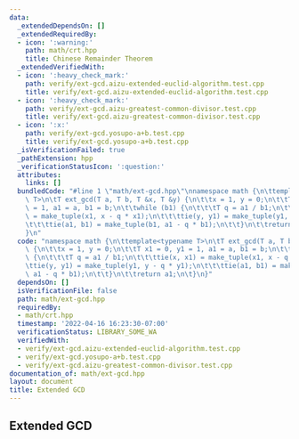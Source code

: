 ```yaml
---
data:
  _extendedDependsOn: []
  _extendedRequiredBy:
  - icon: ':warning:'
    path: math/crt.hpp
    title: Chinese Remainder Theorem
  _extendedVerifiedWith:
  - icon: ':heavy_check_mark:'
    path: verify/ext-gcd.aizu-extended-euclid-algorithm.test.cpp
    title: verify/ext-gcd.aizu-extended-euclid-algorithm.test.cpp
  - icon: ':heavy_check_mark:'
    path: verify/ext-gcd.aizu-greatest-common-divisor.test.cpp
    title: verify/ext-gcd.aizu-greatest-common-divisor.test.cpp
  - icon: ':x:'
    path: verify/ext-gcd.yosupo-a+b.test.cpp
    title: verify/ext-gcd.yosupo-a+b.test.cpp
  _isVerificationFailed: true
  _pathExtension: hpp
  _verificationStatusIcon: ':question:'
  attributes:
    links: []
  bundledCode: "#line 1 \"math/ext-gcd.hpp\"\nnamespace math {\n\ttemplate<typename\
    \ T>\n\tT ext_gcd(T a, T b, T &x, T &y) {\n\t\tx = 1, y = 0;\n\t\tT x1 = 0, y1\
    \ = 1, a1 = a, b1 = b;\n\t\twhile (b1) {\n\t\t\tT q = a1 / b1;\n\t\t\ttie(x, x1)\
    \ = make_tuple(x1, x - q * x1);\n\t\t\ttie(y, y1) = make_tuple(y1, y - q * y1);\n\
    \t\t\ttie(a1, b1) = make_tuple(b1, a1 - q * b1);\n\t\t}\n\t\treturn a1;\n\t}\n\
    }\n"
  code: "namespace math {\n\ttemplate<typename T>\n\tT ext_gcd(T a, T b, T &x, T &y)\
    \ {\n\t\tx = 1, y = 0;\n\t\tT x1 = 0, y1 = 1, a1 = a, b1 = b;\n\t\twhile (b1)\
    \ {\n\t\t\tT q = a1 / b1;\n\t\t\ttie(x, x1) = make_tuple(x1, x - q * x1);\n\t\t\
    \ttie(y, y1) = make_tuple(y1, y - q * y1);\n\t\t\ttie(a1, b1) = make_tuple(b1,\
    \ a1 - q * b1);\n\t\t}\n\t\treturn a1;\n\t}\n}"
  dependsOn: []
  isVerificationFile: false
  path: math/ext-gcd.hpp
  requiredBy:
  - math/crt.hpp
  timestamp: '2022-04-16 16:23:30-07:00'
  verificationStatus: LIBRARY_SOME_WA
  verifiedWith:
  - verify/ext-gcd.aizu-extended-euclid-algorithm.test.cpp
  - verify/ext-gcd.yosupo-a+b.test.cpp
  - verify/ext-gcd.aizu-greatest-common-divisor.test.cpp
documentation_of: math/ext-gcd.hpp
layout: document
title: Extended GCD
---
```


## Extended GCD
